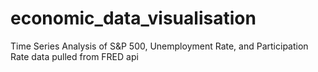 # economic_data_visualisation
Time Series Analysis of S&amp;P 500, Unemployment Rate, and Participation Rate data pulled from FRED api
